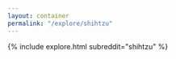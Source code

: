 ```yaml
---
layout: container
permalink: "/explore/shihtzu"
---
```


<link rel="stylesheet" type="text/css" href="/static/css/explore.css">
{% include explore.html subreddit="shihtzu" %}
